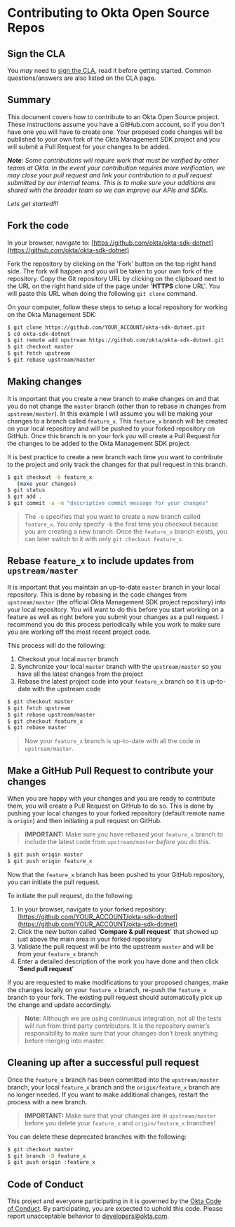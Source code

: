 Contributing to Okta Open Source Repos
======================================

Sign the CLA
------------

You _may_ need to [sign the CLA](https://developer.okta.com/cla/), read it before getting started. Common questions/answers are also listed on the CLA page.

Summary
-------
This document covers how to contribute to an Okta Open Source project. These instructions assume you have a GitHub.com account, so if you don't have one you will have to create one. Your proposed code changes will be published to your own fork of the Okta Management SDK project and you will submit a Pull Request for your changes to be added.

_**Note**: Some contributions will require work that must be verified by other teams at Okta. In the event your contribution requires more verification, we may close your pull request and link your contribution to a pull request submitted by our internal teams. This is to make sure your additions are shared with the broader team so we can improve our APIs and SDKs._


_Lets get started!!!_


Fork the code
-------------

In your browser, navigate to: [https://github.com/okta/okta-sdk-dotnet](https://github.com/okta/okta-sdk-dotnet)

Fork the repository by clicking on the 'Fork' button on the top right hand side.  The fork will happen and you will be taken to your own fork of the repository.  Copy the Git repository URL by clicking on the clipboard next to the URL on the right hand side of the page under '**HTTPS** clone URL'.  You will paste this URL when doing the following `git clone` command.

On your computer, follow these steps to setup a local repository for working on the Okta Management SDK:

``` bash
$ git clone https://github.com/YOUR_ACCOUNT/okta-sdk-dotnet.git
$ cd okta-sdk-dotnet
$ git remote add upstream https://github.com/okta/okta-sdk-dotnet.git
$ git checkout master
$ git fetch upstream
$ git rebase upstream/master
```


Making changes
--------------

It is important that you create a new branch to make changes on and that you do not change the `master` branch (other than to rebase in changes from `upstream/master`).  In this example I will assume you will be making your changes to a branch called `feature_x`.  This `feature_x` branch will be created on your local repository and will be pushed to your forked repository on GitHub.  Once this branch is on your fork you will create a Pull Request for the changes to be added to the Okta Management SDK project.

It is best practice to create a new branch each time you want to contribute to the project and only track the changes for that pull request in this branch.

``` bash
$ git checkout -b feature_x
   (make your changes)
$ git status
$ git add .
$ git commit -a -m "descriptive commit message for your changes"
```

> The `-b` specifies that you want to create a new branch called `feature_x`.  You only specify `-b` the first time you checkout because you are creating a new branch.  Once the `feature_x` branch exists, you can later switch to it with only `git checkout feature_x`.


Rebase `feature_x` to include updates from `upstream/master`
------------------------------------------------------------

It is important that you maintain an up-to-date `master` branch in your local repository.  This is done by rebasing in the code changes from `upstream/master` (the official Okta Management SDK project repository) into your local repository.  You will want to do this before you start working on a feature as well as right before you submit your changes as a pull request.  I recommend you do this process periodically while you work to make sure you are working off the most recent project code.

This process will do the following:

1. Checkout your local `master` branch
2. Synchronize your local `master` branch with the `upstream/master` so you have all the latest changes from the project
3. Rebase the latest project code into your `feature_x` branch so it is up-to-date with the upstream code

``` bash
$ git checkout master
$ git fetch upstream
$ git rebase upstream/master
$ git checkout feature_x
$ git rebase master
```

> Now your `feature_x` branch is up-to-date with all the code in `upstream/master`.


Make a GitHub Pull Request to contribute your changes
-----------------------------------------------------

When you are happy with your changes and you are ready to contribute them, you will create a Pull Request on GitHub to do so.  This is done by pushing your local changes to your forked repository (default remote name is `origin`) and then initiating a pull request on GitHub.

> **IMPORTANT:** Make sure you have rebased your `feature_x` branch to include the latest code from `upstream/master` _before_ you do this.

``` bash
$ git push origin master
$ git push origin feature_x
```

Now that the `feature_x` branch has been pushed to your GitHub repository, you can initiate the pull request.

To initiate the pull request, do the following:

1. In your browser, navigate to your forked repository: [https://github.com/YOUR_ACCOUNT/okta-sdk-dotnet](https://github.com/YOUR_ACCOUNT/okta-sdk-dotnet)
2. Click the new button called '**Compare & pull request**' that showed up just above the main area in your forked repository
3. Validate the pull request will be into the upstream `master` and will be from your `feature_x` branch
4. Enter a detailed description of the work you have done and then click '**Send pull request**'

If you are requested to make modifications to your proposed changes, make the changes locally on your `feature_x` branch, re-push the `feature_x` branch to your fork.  The existing pull request should automatically pick up the change and update accordingly.

> **Note**: Although we are using continuous integration, not all the tests will run from third party contributors. It is the repository owner’s responsibility to make sure that your changes don’t break anything before merging into master.

Cleaning up after a successful pull request
-------------------------------------------

Once the `feature_x` branch has been committed into the `upstream/master` branch, your local `feature_x` branch and the `origin/feature_x` branch are no longer needed.  If you want to make additional changes, restart the process with a new branch.

> **IMPORTANT:** Make sure that your changes are in `upstream/master` before you delete your `feature_x` and `origin/feature_x` branches!

You can delete these deprecated branches with the following:

``` bash
$ git checkout master
$ git branch -D feature_x
$ git push origin :feature_x
```

Code of Conduct
---------------

This project and everyone participating in it is governed by the [Okta Code of Conduct](https://github.com/okta/okta-sdk-dotnet/tree/master/CODE_OF_CONDUCT.md). By participating, you are expected to uphold this code. Please report unacceptable behavior to developers@okta.com.

